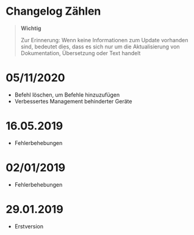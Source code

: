 # Changelog Zählen


>**Wichtig**
>
>Zur Erinnerung: Wenn keine Informationen zum Update vorhanden sind, bedeutet dies, dass es sich nur um die Aktualisierung von Dokumentation, Übersetzung oder Text handelt

# 05/11/2020

- Befehl löschen, um Befehle hinzuzufügen
- Verbessertes Management behinderter Geräte


# 16.05.2019

- Fehlerbehebungen

# 02/01/2019

- Fehlerbehebungen

# 29.01.2019

- Erstversion
